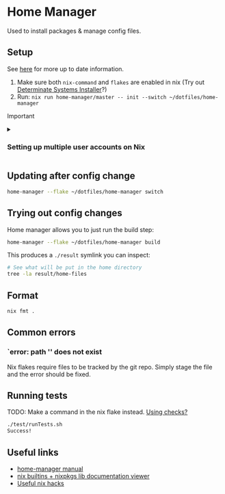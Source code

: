 # Home Manager

Used to install packages & manage config files.



## Setup

See [here](https://nix-community.github.io/home-manager/index.xhtml#sec-flakes-standalone) for more up to date information.

1. Make sure both `nix-command` and `flakes` are enabled in nix (Try out [Determinate Systems Installer](https://determinate.systems/nix-installer/)?)
2. Run: `nix run home-manager/master -- init --switch ~/dotfiles/home-manager`


> [!IMPORTANT]
> <details><summary><h3>Setting up multiple user accounts on Nix</h3></summary>
>
> Nix stores the `Nix Store` encryption key in the [MacOS keychain](https://github.com/DeterminateSystems/nix-installer/blob/ff27099895e9a3ca55e440eb1599c754fa999655/src/action/macos/encrypt_apfs_volume.rs#L205).
>
> To use the same store with multiple users you'll need to export this key to your other users.
>
> Here's a quick script to export the existing key:
> ```sh
> service="$(security find-generic-password -a "Nix Store" | awk -F'"' '/"svce"/ {print $4}')"
> password="$(security find-generic-password -a "Nix Store" -w)"
>
> echo "To import the Nix Store encryption password into the keychain, run the following command in your terminal:"
>
> echo "security add-generic-password \
> -a 'Nix Store' \
> -s '$service' \
> -l 'Nix Store encryption password' \
> -D 'Encrypted volume password' \
> -j 'Added automatically by the Nix installer for use by /Library/LaunchDaemons/org.nixos.darwin-store.plist' \
> -w '$password' \
> -T '/System/Library/CoreServices/APFSUserAgent' \
> -T '/System/Library/CoreServices/CSUserAgent' \
> -T '/usr/bin/security'"
> ```
>
> </details>


## Updating after config change

```sh
home-manager --flake ~/dotfiles/home-manager switch
```


## Trying out config changes

Home manager allows you to just run the build step:

```sh
home-manager --flake ~/dotfiles/home-manager build
```

This produces a `./result` symlink you can inspect:

```sh
# See what will be put in the home directory
tree -la result/home-files
```

## Format

```sh
nix fmt .
```


## Common errors


### `error: path '<nix store path to file you imported>' does not exist

Nix flakes require files to be tracked by the git repo.
Simply stage the file and the error should be fixed.


## Running tests

TODO: Make a command in the nix flake instead. [Using checks?](https://nix.dev/manual/nix/2.24/command-ref/new-cli/nix3-flake-check.html)

```sh
./test/runTests.sh
Success!
```

## Useful links

- [home-manager manual](https://nix-community.github.io/home-manager/index.xhtml#ch-writing-modules)
- [nix builtins + nixpkgs lib documentation viewer](https://teu5us.github.io/nix-lib.html)
- [Useful nix hacks](http://www.chriswarbo.net/projects/nixos/useful_hacks.html)
